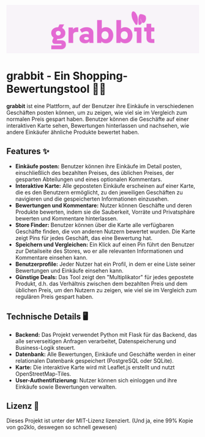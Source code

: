 ![banner where?](https://github.com/czett/grabbit/blob/main/static/img/banner.png)

# grabbit - Ein Shopping-Bewertungstool 🐰🩷

**grabbit** ist eine Plattform, auf der Benutzer ihre Einkäufe in verschiedenen Geschäften posten können, um zu zeigen, wie viel sie im Vergleich zum normalen Preis gespart haben. Benutzer können die Geschäfte auf einer interaktiven Karte sehen, Bewertungen hinterlassen und nachsehen, wie andere Einkäufer ähnliche Produkte bewertet haben.

## Features ✨

- **Einkäufe posten:** Benutzer können ihre Einkäufe im Detail posten, einschließlich des bezahlten Preises, des üblichen Preises, der gesparten Abteilungen und eines optionalen Kommentars.
- **Interaktive Karte:** Alle geposteten Einkäufe erscheinen auf einer Karte, die es den Benutzern ermöglicht, zu den jeweiligen Geschäften zu navigieren und die gespeicherten Informationen einzusehen.
- **Bewertungen und Kommentare:** Nutzer können Geschäfte und deren Produkte bewerten, indem sie die Sauberkeit, Vorräte und Privatsphäre bewerten und Kommentare hinterlassen.
- **Store Finder:** Benutzer können über die Karte alle verfügbaren Geschäfte finden, die von anderen Nutzern bewertet wurden. Die Karte zeigt Pins für jedes Geschäft, das eine Bewertung hat.
- **Speichern und Vergleichen:** Ein Klick auf einen Pin führt den Benutzer zur Detailseite des Stores, wo er alle relevanten Informationen und Kommentare einsehen kann.
- **Benutzerprofile:** Jeder Nutzer hat ein Profil, in dem er eine Liste seiner Bewertungen und Einkäufe einsehen kann.
- **Günstige Deals:** Das Tool zeigt den "Multiplikator" für jedes gepostete Produkt, d.h. das Verhältnis zwischen dem bezahlten Preis und dem üblichen Preis, um den Nutzern zu zeigen, wie viel sie im Vergleich zum regulären Preis gespart haben.

## Technische Details 🖥️

- **Backend:** Das Projekt verwendet Python mit Flask für das Backend, das alle serverseitigen Anfragen verarbeitet, Datenspeicherung und Business-Logik steuert.
- **Datenbank:** Alle Bewertungen, Einkäufe und Geschäfte werden in einer relationalen Datenbank gespeichert (PostgreSQL oder SQLite).
- **Karte:** Die interaktive Karte wird mit Leaflet.js erstellt und nutzt OpenStreetMap-Tiles.
- **User-Authentifizierung:** Nutzer können sich einloggen und ihre Einkäufe sowie Bewertungen verwalten.

## Lizenz 📜

Dieses Projekt ist unter der MIT-Lizenz lizenziert. (Und ja, eine 99% Kopie von go2klo, deswegen so schnell gewesen)
